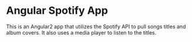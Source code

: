 # Angular Spotify App

This is an Angular2 app that utilizes the Spotify API to pull songs titles and album covers. It also uses a media player to listen to the titles. 